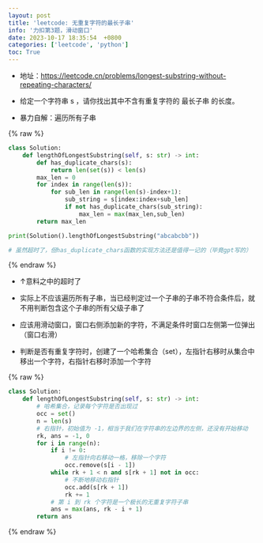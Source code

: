 ```yaml
---
layout: post
title: 'leetcode: 无重复字符的最长子串'
info: '力扣第3题，滑动窗口'
date: 2023-10-17 18:35:54  +0800
categories: ['leetcode', 'python']
toc: True
---
```


- 地址：https://leetcode.cn/problems/longest-substring-without-repeating-characters/
- 给定一个字符串 s ，请你找出其中不含有重复字符的 最长子串 的长度。


- 暴力自解：遍历所有子串

{% raw %}
```py
class Solution:
    def lengthOfLongestSubstring(self, s: str) -> int:
        def has_duplicate_chars(s):
            return len(set(s)) < len(s)
        max_len = 0
        for index in range(len(s)):
            for sub_len in range(len(s)-index+1):
                sub_string = s[index:index+sub_len]
                if not has_duplicate_chars(sub_string):
                    max_len = max(max_len,sub_len)
        return max_len

print(Solution().lengthOfLongestSubstring("abcabcbb"))

# 虽然超时了，但has_duplicate_chars函数的实现方法还是值得一记的（毕竟gpt写的）
```
{% endraw %}

- ↑意料之中的超时了
- 实际上不应该遍历所有子串，当已经判定过一个子串的子串不符合条件后，就不用判断包含这个子串的所有父级子串了
- 应该用滑动窗口，窗口右侧添加新的字符，不满足条件时窗口左侧第一位弹出（窗口右滑）

- 判断是否有重复字符时，创建了一个哈希集合（set），左指针右移时从集合中移出一个字符，右指针右移时添加一个字符

{% raw %}
```py
class Solution:
    def lengthOfLongestSubstring(self, s: str) -> int:
        # 哈希集合，记录每个字符是否出现过
        occ = set()
        n = len(s)
        # 右指针，初始值为 -1，相当于我们在字符串的左边界的左侧，还没有开始移动
        rk, ans = -1, 0
        for i in range(n):
            if i != 0:
                # 左指针向右移动一格，移除一个字符
                occ.remove(s[i - 1])
            while rk + 1 < n and s[rk + 1] not in occ:
                # 不断地移动右指针
                occ.add(s[rk + 1])
                rk += 1
            # 第 i 到 rk 个字符是一个极长的无重复字符子串
            ans = max(ans, rk - i + 1)
        return ans

```
{% endraw %}



<!--![引入图片]({{site.url}}/image/leetcode/2023-10-17-LongestSubstring/image_1.jpg) -->